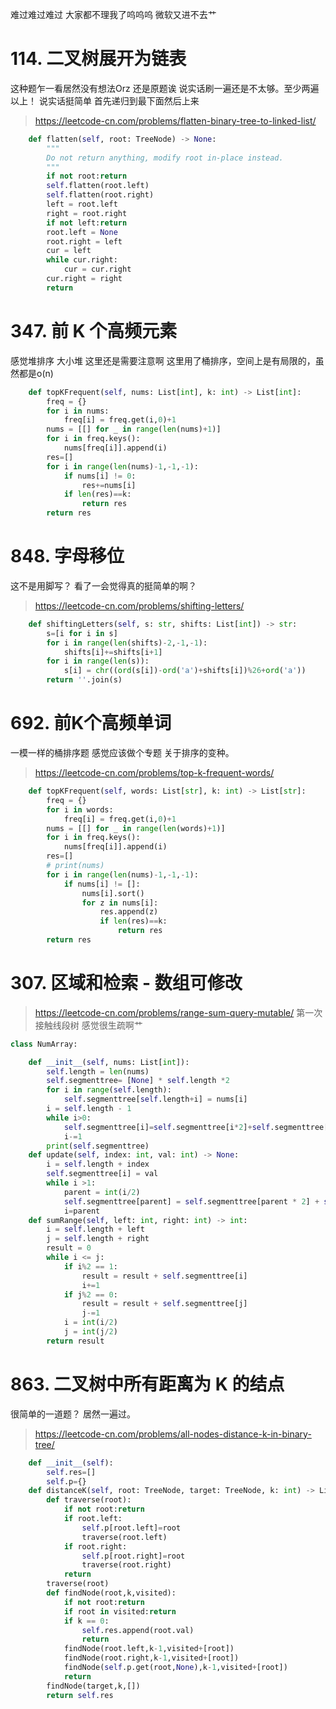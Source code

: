 难过难过难过
大家都不理我了呜呜呜 微软又进不去艹
# 114. 二叉树展开为链表
这种题乍一看居然没有想法Orz 还是原题诶
说实话刷一遍还是不太够。至少两遍以上！
说实话挺简单 首先递归到最下面然后上来
> https://leetcode-cn.com/problems/flatten-binary-tree-to-linked-list/
```py
    def flatten(self, root: TreeNode) -> None:
        """
        Do not return anything, modify root in-place instead.
        """
        if not root:return
        self.flatten(root.left)
        self.flatten(root.right)
        left = root.left
        right = root.right
        if not left:return
        root.left = None
        root.right = left
        cur = left
        while cur.right:
            cur = cur.right
        cur.right = right
        return 
```
# 347. 前 K 个高频元素
感觉堆排序 大小堆 这里还是需要注意啊
这里用了桶排序，空间上是有局限的，虽然都是o(n)
```py
    def topKFrequent(self, nums: List[int], k: int) -> List[int]:
        freq = {}
        for i in nums:
            freq[i] = freq.get(i,0)+1
        nums = [[] for _ in range(len(nums)+1)]
        for i in freq.keys():
            nums[freq[i]].append(i)
        res=[]
        for i in range(len(nums)-1,-1,-1):
            if nums[i] != 0:
                res+=nums[i]
            if len(res)==k:
                return res
        return res
```
# 848. 字母移位
这不是用脚写？ 看了一会觉得真的挺简单的啊？
> https://leetcode-cn.com/problems/shifting-letters/
```py
    def shiftingLetters(self, s: str, shifts: List[int]) -> str:
        s=[i for i in s]
        for i in range(len(shifts)-2,-1,-1):
            shifts[i]+=shifts[i+1]
        for i in range(len(s)):
            s[i] = chr((ord(s[i])-ord('a')+shifts[i])%26+ord('a'))
        return ''.join(s)
```
# 692. 前K个高频单词
一模一样的桶排序题 感觉应该做个专题 关于排序的变种。
> https://leetcode-cn.com/problems/top-k-frequent-words/
```py
    def topKFrequent(self, words: List[str], k: int) -> List[str]:
        freq = {}
        for i in words:
            freq[i] = freq.get(i,0)+1
        nums = [[] for _ in range(len(words)+1)]
        for i in freq.keys():
            nums[freq[i]].append(i)
        res=[]
        # print(nums)
        for i in range(len(nums)-1,-1,-1):
            if nums[i] != []:
                nums[i].sort()
                for z in nums[i]:
                    res.append(z)
                    if len(res)==k:
                        return res
        return res
```
# 307. 区域和检索 - 数组可修改
> https://leetcode-cn.com/problems/range-sum-query-mutable/
第一次接触线段树 感觉很生疏啊艹
```py
class NumArray:

    def __init__(self, nums: List[int]):
        self.length = len(nums)
        self.segmenttree= [None] * self.length *2
        for i in range(self.length):
            self.segmenttree[self.length+i] = nums[i]
        i = self.length - 1
        while i>0:
            self.segmenttree[i]=self.segmenttree[i*2]+self.segmenttree[i*2+1]
            i-=1
        print(self.segmenttree)
    def update(self, index: int, val: int) -> None:
        i = self.length + index
        self.segmenttree[i] = val
        while i >1:
            parent = int(i/2)
            self.segmenttree[parent] = self.segmenttree[parent * 2] + self.segmenttree[parent*2+1]
            i=parent
    def sumRange(self, left: int, right: int) -> int:
        i = self.length + left 
        j = self.length + right
        result = 0
        while i <= j:
            if i%2 == 1:
                result = result + self.segmenttree[i]
                i+=1
            if j%2 == 0:
                result = result + self.segmenttree[j]
                j-=1
            i = int(i/2)
            j = int(j/2)
        return result
```
# 863. 二叉树中所有距离为 K 的结点
很简单的一道题？ 居然一遍过。
> https://leetcode-cn.com/problems/all-nodes-distance-k-in-binary-tree/
```py
    def __init__(self):
        self.res=[]
        self.p={}
    def distanceK(self, root: TreeNode, target: TreeNode, k: int) -> List[int]:
        def traverse(root):
            if not root:return
            if root.left:
                self.p[root.left]=root
                traverse(root.left)
            if root.right:
                self.p[root.right]=root
                traverse(root.right)
            return 
        traverse(root)
        def findNode(root,k,visited):
            if not root:return
            if root in visited:return
            if k == 0:
                self.res.append(root.val)
                return
            findNode(root.left,k-1,visited+[root])
            findNode(root.right,k-1,visited+[root])
            findNode(self.p.get(root,None),k-1,visited+[root])
            return
        findNode(target,k,[])
        return self.res   
```

